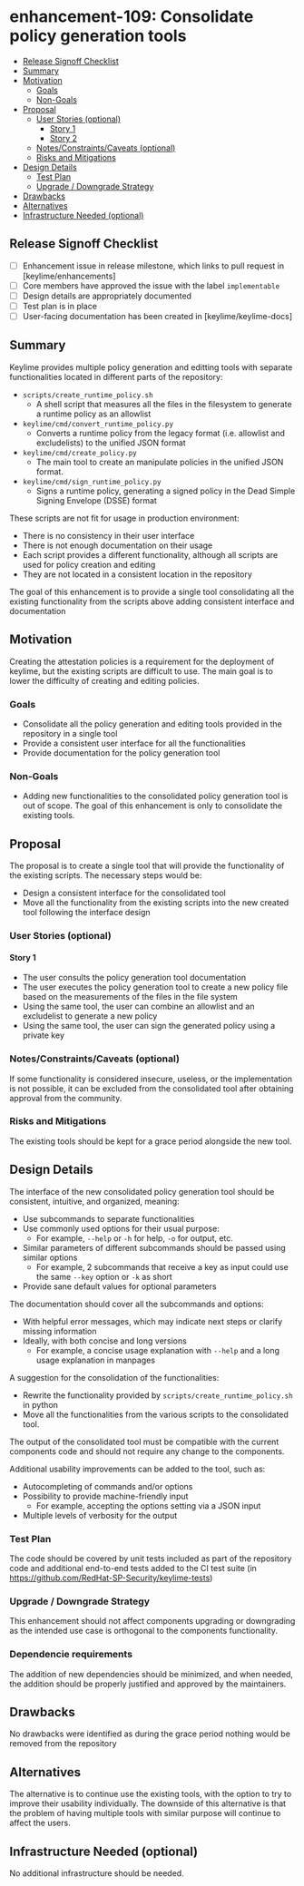 <!--
**Note:** When your enhancement is complete, all of these comment blocks should be removed.

To get started with this template:

- [ ] **Create an issue in keylime/enhancements**
  When filing an enhancement tracking issue, please ensure to complete all
  fields in that template.  One of the fields asks for a link to the enhancement.  You
  can leave that blank until this enhancement is made a pull request, and then
  go back to the enhancement and add the link.
- [ ] **Make a copy of this template.**
 name it `NNNN-short-descriptive-title`, where `NNNN` is the issue number (with no
  leading-zero padding) assigned to your enhancement above.
- [ ] **Fill out this file as best you can.**
  At minimum, you should fill in the "Summary", and "Motivation" sections.
  These should be easy if you've preflighted the idea of the enhancement with the
  appropriate SIG(s).
- [ ] **Merge early and iterate.**
  Avoid getting hung up on specific details and instead aim to get the goals of
  the enhancement clarified and merged quickly.  The best way to do this is to just
  start with the high-level sections and fill out details incrementally in
  subsequent PRs.
-->
# enhancement-109: Consolidate policy generation tools

<!--
This is the title of your enhancement.  Keep it short, simple, and descriptive.  A good
title can help communicate what the enhancement is and should be considered as part of
any review.
-->

<!--
A table of contents is helpful for quickly jumping to sections of a enhancement and for
highlighting any additional information provided beyond the standard enhancement
template.
-->

<!-- toc -->
- [Release Signoff Checklist](#release-signoff-checklist)
- [Summary](#summary)
- [Motivation](#motivation)
  - [Goals](#goals)
  - [Non-Goals](#non-goals)
- [Proposal](#proposal)
  - [User Stories (optional)](#user-stories-optional)
    - [Story 1](#story-1)
    - [Story 2](#story-2)
  - [Notes/Constraints/Caveats (optional)](#notesconstraintscaveats-optional)
  - [Risks and Mitigations](#risks-and-mitigations)
- [Design Details](#design-details)
  - [Test Plan](#test-plan)
  - [Upgrade / Downgrade Strategy](#upgrade--downgrade-strategy)
- [Drawbacks](#drawbacks)
- [Alternatives](#alternatives)
- [Infrastructure Needed (optional)](#infrastructure-needed-optional)
<!-- /toc -->

## Release Signoff Checklist

<!--
**ACTION REQUIRED:** In order to merge code into a release, there must be an
issue in [keylime/enhancements] referencing this enhancement and targeting a release**.

For enhancements that make changes to code or processes/procedures in core
Keylime i.e., [keylime/keylime], we require the following Release
Signoff checklist to be completed.

Check these off as they are completed for the Release Team to track. These
checklist items _must_ be updated for the enhancement to be released.
-->

- [ ] Enhancement issue in release milestone, which links to pull request in [keylime/enhancements]
- [ ] Core members have approved the issue with the label `implementable`
- [ ] Design details are appropriately documented
- [ ] Test plan is in place
- [ ] User-facing documentation has been created in [keylime/keylime-docs]

<!--
**Note:** This checklist is iterative and should be reviewed and updated every time this enhancement is being considered for a milestone.
-->

## Summary

<!--
This section is incredibly important for producing high quality user-focused
documentation such as release notes or a development roadmap.  It should be
possible to collect this information before implementation begins in order to
avoid requiring implementers to split their attention between writing release
notes and implementing the feature itself. Reviewers
should help to ensure that the tone and content of the `Summary` section is
useful for a wide audience.

A good summary is probably at least a paragraph in length.
-->

Keylime provides multiple policy generation and editting tools with separate
functionalities located in different parts of the repository:

* `scripts/create_runtime_policy.sh`
  * A shell script that measures all the files in the filesystem to generate a
    runtime policy as an allowlist
* `keylime/cmd/convert_runtime_policy.py`
  * Converts a runtime policy from the legacy format (i.e. allowlist and excludelists)
    to the unified JSON format
* `keylime/cmd/create_policy.py`
  * The main tool to create an manipulate policies in the unified JSON format.
* `keylime/cmd/sign_runtime_policy.py`
  * Signs a runtime policy, generating a signed policy in the Dead Simple
    Signing Envelope (DSSE) format

These scripts are not fit for usage in production environment:

* There is no consistency in their user interface
* There is not enough documentation on their usage
* Each script provides a different functionality, although all scripts are used
  for policy creation and editing
* They are not located in a consistent location in the repository

The goal of this enhancement is to provide a single tool consolidating all the
existing functionality from the scripts above adding consistent interface and
documentation

## Motivation

<!--
This section is for explicitly listing the motivation, goals and non-goals of
this enhancement.  Describe why the change is important and the benefits to users.
-->

Creating the attestation policies is a requirement for the deployment of
keylime, but the existing scripts are difficult to use. The main goal is to
lower the difficulty of creating and editing policies.

### Goals

<!--
List the specific goals of the enhancement.  What is it trying to achieve?  How will we
know that this has succeeded?
-->

* Consolidate all the policy generation and editing tools provided in the
  repository in a single tool
* Provide a consistent user interface for all the functionalities
* Provide documentation for the policy generation tool

### Non-Goals

<!--
What is out of scope for this enhancement?  Listing non-goals helps to focus discussion
and make progress.
-->

* Adding new functionalities to the consolidated policy generation tool is out
  of scope. The goal of this enhancement is only to consolidate the existing
  tools.

## Proposal

<!--
This is where we get down to the specifics of what the proposal actually is.
This should have enough detail that reviewers can understand exactly what
you're proposing, but should not include things like API designs or
implementation.  The "Design Details" section below is for the real
nitty-gritty.
-->

The proposal is to create a single tool that will provide the functionality of
the existing scripts. The necessary steps would be:

* Design a consistent interface for the consolidated tool
* Move all the functionality from the existing scripts into the new created tool
  following the interface design

### User Stories (optional)

<!--
Detail the things that people will be able to do if this enhancement is implemented.
Include as much detail as possible so that people can understand the "how" of
the system.  The goal here is to make this feel real for users without getting
bogged down.
-->

#### Story 1

* The user consults the policy generation tool documentation
* The user executes the policy generation tool to create a new policy file
  based on the measurements of the files in the file system
* Using the same tool, the user can combine an allowlist and an excludelist to
  generate a new policy
* Using the same tool, the user can sign the generated policy using a private
  key

### Notes/Constraints/Caveats (optional)

<!--
What are the caveats to the proposal?
What are some important details that didn't come across above.
Go in to as much detail as necessary here.
This might be a good place to talk about core concepts and how they relate.
-->

If some functionality is considered insecure, useless, or the implementation is
not possible, it can be excluded from the consolidated tool after obtaining
approval from the community.

### Risks and Mitigations

<!--
What are the risks of this proposal and how do we mitigate.  Think broadly.
For example, consider both security and how this will impact the larger
enhancement ecosystem.

How will security be reviewed and by whom?
-->

The existing tools should be kept for a grace period alongside the new tool.

## Design Details

<!--
This section should contain enough information that the specifics of your
change are understandable.  This may include API specs (though not always
required) or even code snippets.  If there's any ambiguity about HOW your
proposal will be implemented, this is the place to discuss them.
-->

The interface of the new consolidated policy generation tool should be
consistent, intuitive, and organized, meaning:

* Use subcommands to separate functionalities
* Use commonly used options for their usual purpose:
  * For example, `--help` or `-h` for help, `-o` for output, etc.
* Similar parameters of different subcommands should be passed using similar options
  * For example, 2 subcommands that receive a key as input could use the same
    `--key` option or `-k` as short
* Provide sane default values for optional parameters

The documentation should cover all the subcommands and options:

* With helpful error messages, which may indicate next steps or clarify missing
  information
* Ideally, with both concise and long versions
  * For example, a concise usage explanation with `--help` and a long usage
    explanation in manpages

A suggestion for the consolidation of the functionalities:

* Rewrite the functionality provided by `scripts/create_runtime_policy.sh` in python
* Move all the functionalities from the various scripts to the consolidated
  tool.

The output of the consolidated tool must be compatible with the current
components code and should not require any change to the components.

Additional usability improvements can be added to the tool, such as:

* Autocompleting of commands and/or options
* Possibility to provide machine-friendly input
  * For example, accepting the options setting via a JSON input
* Multiple levels of verbosity for the output

### Test Plan

<!--
**Note:** *Not required until targeted at a release.*

Consider the following in developing a test plan for this enhancement:
- Will there be e2e and integration tests, in addition to unit tests?
- How will it be tested in isolation vs with other components?

No need to outline all of the test cases, just the general strategy.  Anything
that would count as tricky in the implementation and anything particularly
challenging to test should be called out.

All code is expected to have adequate tests (eventually with coverage
expectations).
-->

The code should be covered by unit tests included as part of the repository code
and additional end-to-end tests added to the CI test suite (in
https://github.com/RedHat-SP-Security/keylime-tests)

### Upgrade / Downgrade Strategy

<!--
If applicable, how will the component be upgraded and downgraded? Make sure
this is in the test plan.

Consider the following in developing an upgrade/downgrade strategy for this enhancement
-->

This enhancement should not affect components upgrading or downgrading as the
intended use case is orthogonal to the components functionality.

### Dependencie requirements

<!--
If your new change requires new dependencies, please outline and demonstrate that your selected dependency 
is well maintained and packaged in Keylime's supported Operating Systems (currently Debian Stable
and as of time writing Fedora 32/33). 

During code implementation you will also be expected to add the package to CI , the keylime ansible role and 
keylimes main installer (`keylime/installers.sh`).

If the package is not available in the supported Operated systems, the PR will not be merged into master. 

Adding the package in `requirements.txt` is not sufficent for master which is where we tag releases from. 

You may however be able to work within an experimental branch until a package is made available. If this is
the case, please outline it in this enhancement.

-->

The addition of new dependencies should be minimized, and when needed, the
addition should be properly justified and approved by the maintainers.

## Drawbacks

<!--
Why should this enhancement _not_ be implemented?
-->

No drawbacks were identified as during the grace period nothing would be removed
from the repository

## Alternatives

<!--
What other approaches did you consider and why did you rule them out?  These do
not need to be as detailed as the proposal, but should include enough
information to express the idea and why it was not acceptable.
-->

The alternative is to continue use the existing tools, with the option to try to
improve their usability individually. The downside of this alternative is that
the problem of having multiple tools with similar purpose will continue to
affect the users.

## Infrastructure Needed (optional)

<!--
Use this section if you need things infrastructure related specific to your enhancement.  Examples include a
new subproject, repos requested, github webhook, changes to CI (travis).
-->

No additional infrastructure should be needed.
